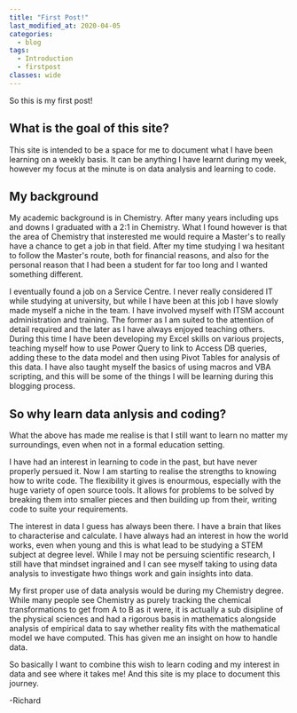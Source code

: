 ```yaml
---
title: "First Post!"
last_modified_at: 2020-04-05
categories:
  - blog
tags:
  - Introduction
  - firstpost
classes: wide
---
```


 So this is my first post!

## What is the goal of this site? ##
This site is intended to be a space for me to document what I have been learning on a weekly basis. It can be anything I have learnt during my week, however my focus at the minute is on data analysis and learning to code.


## My background ##
My academic background is in Chemistry. After many years including ups and downs I graduated with a 2:1 in Chemistry. What I found however is that the area of Chemistry that insterested me would require a Master's to really have a chance to get a job in that field. After my time studying I wa hesitant to follow the Master's route, both for financial reasons, and also for the personal reason that I had been a student for far too long and I wanted something different. 

I eventually found a job on a Service Centre. I never really considered IT while studying at university, but while I have been at this job I have slowly made myself a niche in the team. I have involved myself with ITSM account administration and training. The former as I am suited to the attentiion of detail required and the later as I have always enjoyed teaching others. During this time I have been developing my Excel skills on various projects, teaching myself how to use Power Query to link to Access DB queries, adding these to the data model and then using Pivot Tables for analysis of this data. I have also taught myself the basics of using macros and VBA scripting, and this will be some of the things I will be learning during this blogging process.

## So why learn data anlysis and coding? ##
What the above has made me realise is that I still want to learn no matter my surroundings, even when not in a formal education setting.

I have had an interest in learning to code in the past, but have never properly persued it. Now I am starting to realise the strengths to knowing how to write code. The flexibility it gives is enourmous, especially with the huge variety of open source tools. It allows for problems to be solved by breaking them into smaller pieces and then building up from their, writing code to suite your requirements. 

The interest in data I guess has always been there. I have a brain that likes to characterise and calculate. I have always had an interest in how the world works, even when young and this is what lead to be studying a STEM subject at degree level. While I may not be persuing scientific research, I still have that mindset ingrained and I can see myself taking to using data analysis to investigate hwo things work and gain insights into data.

My first proper use of data analysis would be during my Chemistry degree. While many people see Chemistry as purely tracking the chemical transformations to get from A to B as it were, it is actually a sub disipline of the physical sciences and had a rigorous basis in mathematics alongside analysis of empirical data to say whether reality fits with the mathematical model we have computed. This has given me an insight on how to handle data. 

So basically I want to combine this wish to learn coding and my interest in data and see where it takes me! And this site is my place to document this journey.

-Richard
